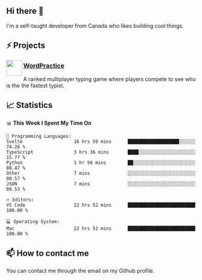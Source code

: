 <h2>Hi there 👋</h2>

<p>I'm a self-taught developer from Canada who likes building cool things.</p>

<h2>⚡ Projects</h2>

<img align="left" src="https://i.imgur.com/6RT8VFO.png" width="42" height="42" />
<h3><a target="_blank" href="https://wordpractice.io/">WordPractice</a></h3>
<p>A ranked multiplayer typing game where players compete to see who is the the fastest typist.</p>

<h2>📈 Statistics</h2>

<!--START_SECTION:waka-->
📊 **This Week I Spent My Time On** 

```text
💬 Programming Languages: 
Svelte                   16 hrs 59 mins      ███████████████████░░░░░░   74.26 % 
TypeScript               3 hrs 36 mins       ████░░░░░░░░░░░░░░░░░░░░░   15.77 % 
Python                   1 hr 56 mins        ██░░░░░░░░░░░░░░░░░░░░░░░   08.47 % 
Other                    7 mins              ░░░░░░░░░░░░░░░░░░░░░░░░░   00.57 % 
JSON                     7 mins              ░░░░░░░░░░░░░░░░░░░░░░░░░   00.53 % 

🔥 Editors: 
VS Code                  22 hrs 52 mins      █████████████████████████   100.00 % 

💻 Operating System: 
Mac                      22 hrs 52 mins      █████████████████████████   100.00 % 
```


<!--END_SECTION:waka-->

<h2>📫 How to contact me</h2>

You can contact me through the email on my Github profile.

